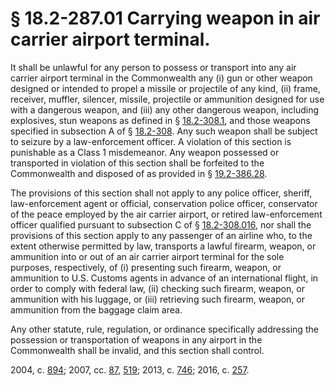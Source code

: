 # § 18.2-287.01 Carrying weapon in air carrier airport terminal.

<p>It shall be unlawful for any person to possess or transport into any air carrier airport terminal in the Commonwealth any (i) gun or other weapon designed or intended to propel a missile or projectile of any kind, (ii) frame, receiver, muffler, silencer, missile, projectile or ammunition designed for use with a dangerous weapon, and (iii) any other dangerous weapon, including explosives, stun weapons as defined in § <a href='http://law.lis.virginia.gov/vacode/18.2-308.1/'>18.2-308.1</a>, and those weapons specified in subsection A of § <a href='http://law.lis.virginia.gov/vacode/18.2-308/'>18.2-308</a>. Any such weapon shall be subject to seizure by a law-enforcement officer. A violation of this section is punishable as a Class 1 misdemeanor. Any weapon possessed or transported in violation of this section shall be forfeited to the Commonwealth and disposed of as provided in § <a href='http://law.lis.virginia.gov/vacode/19.2-386.28/'>19.2-386.28</a>.</p><p>The provisions of this section shall not apply to any police officer, sheriff, law-enforcement agent or official, conservation police officer, conservator of the peace employed by the air carrier airport, or retired law-enforcement officer qualified pursuant to subsection C of § <a href='http://law.lis.virginia.gov/vacode/18.2-308.016/'>18.2-308.016</a>, nor shall the provisions of this section apply to any passenger of an airline who, to the extent otherwise permitted by law, transports a lawful firearm, weapon, or ammunition into or out of an air carrier airport terminal for the sole purposes, respectively, of (i) presenting such firearm, weapon, or ammunition to U.S. Customs agents in advance of an international flight, in order to comply with federal law, (ii) checking such firearm, weapon, or ammunition with his luggage, or (iii) retrieving such firearm, weapon, or ammunition from the baggage claim area.</p><p>Any other statute, rule, regulation, or ordinance specifically addressing the possession or transportation of weapons in any airport in the Commonwealth shall be invalid, and this section shall control.</p><p>2004, c. <a href='http://lis.virginia.gov/cgi-bin/legp604.exe?041+ful+CHAP0894'>894</a>; 2007, cc. <a href='http://lis.virginia.gov/cgi-bin/legp604.exe?071+ful+CHAP0087'>87</a>, <a href='http://lis.virginia.gov/cgi-bin/legp604.exe?071+ful+CHAP0519'>519</a>; 2013, c. <a href='http://lis.virginia.gov/cgi-bin/legp604.exe?131+ful+CHAP0746'>746</a>; 2016, c. <a href='http://lis.virginia.gov/cgi-bin/legp604.exe?161+ful+CHAP0257'>257</a>.</p>